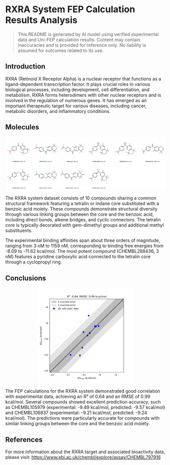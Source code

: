 # RXRA System FEP Calculation Results Analysis

> This README is generated by AI model using verified experimental data and Uni-FEP calculation results. Content may contain inaccuracies and is provided for reference only. No liability is assumed for outcomes related to its use.

## Introduction

RXRA (Retinoid X Receptor Alpha) is a nuclear receptor that functions as a ligand-dependent transcription factor. It plays crucial roles in various biological processes, including development, cell differentiation, and metabolism. RXRA forms heterodimers with other nuclear receptors and is involved in the regulation of numerous genes. It has emerged as an important therapeutic target for various diseases, including cancer, metabolic disorders, and inflammatory conditions.

## Molecules

![Molecular structures of representative compounds](mol_grid.png)

The RXRA system dataset consists of 10 compounds sharing a common structural framework featuring a tetralin or indane core substituted with a benzoic acid moiety. These compounds demonstrate structural diversity through various linking groups between the core and the benzoic acid, including direct bonds, alkene bridges, and cyclic connectors. The tetralin core is typically decorated with gem-dimethyl groups and additional methyl substituents.

The experimental binding affinities span about three orders of magnitude, ranging from 3 nM to 1159 nM, corresponding to binding free energies from -8.09 to -11.62 kcal/mol. The most potent compound (CHEMBL288436, 3 nM) features a pyridine carboxylic acid connected to the tetralin core through a cyclopropyl ring.

## Conclusions

<p align="center"><img src="result_dG.png" width="300"></p>

The FEP calculations for the RXRA system demonstrated good correlation with experimental data, achieving an R² of 0.64 and an RMSE of 0.99 kcal/mol. Several compounds showed excellent prediction accuracy, such as CHEMBL105979 (experimental: -9.49 kcal/mol, predicted: -9.57 kcal/mol) and CHEMBL106837 (experimental: -9.21 kcal/mol, predicted: -9.24 kcal/mol). The predictions were particularly accurate for compounds with similar linking groups between the core and the benzoic acid moiety.

## References

For more information about the RXRA target and associated bioactivity data, please visit:
https://www.ebi.ac.uk/chembl/explore/assay/CHEMBL797916 